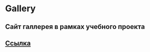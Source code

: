 # Gallery

## Сайт галлерея в рамках учебного проекта

## <a href="https://antonbinom.github.io/Gallery/">Ссылка</a>
